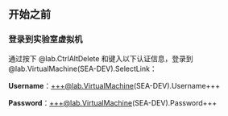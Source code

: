 ## 开始之前

### 登录到实验室虚拟机

通过按下 @lab.CtrlAltDelete 和键入以下认证信息，登录到 @lab.VirtualMachine(SEA-DEV).SelectLink：
    
**Username**：+++@lab.VirtualMachine(SEA-DEV).Username+++
    
**Password**：+++@lab.VirtualMachine(SEA-DEV).Password+++
